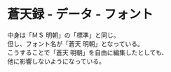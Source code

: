 # 蒼天録 - データ - フォント

中身は「ＭＳ 明朝」の「標準」と同じ。  
但し、フォント名が「蒼天 明朝」となっている。  
こうすることで「蒼天 明朝」を自由に編集したとしても、  
他に影響しないようになっている。